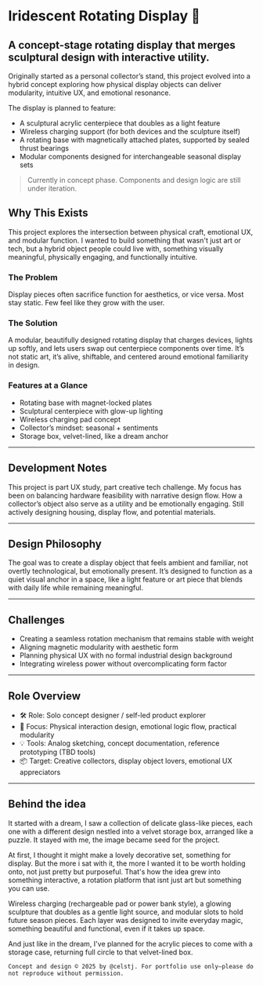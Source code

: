 # Iridescent Rotating Display 🌈
## A concept-stage rotating display that merges sculptural design with interactive utility.
Originally started as a personal collector’s stand, this project evolved into a hybrid concept exploring how physical display objects can deliver modularity, intuitive UX, and emotional resonance.

The display is planned to feature:
- A sculptural acrylic centerpiece that doubles as a light feature
- Wireless charging support (for both devices and the sculpture itself)
- A rotating base with magnetically attached plates, supported by sealed thrust bearings
- Modular components designed for interchangeable seasonal display sets

> Currently in concept phase. Components and design logic are still under iteration.

## Why This Exists
This project explores the intersection between physical craft, emotional UX, and modular function. I wanted to build something that wasn't just art or tech, but a hybrid object people could live with, something visually meaningful, physically engaging, and functionally intuitive.

### The Problem
Display pieces often sacrifice function for aesthetics, or vice versa. Most stay static. Few feel like they grow with the user.

### The Solution
A modular, beautifully designed rotating display that charges devices, lights up softly, and lets users swap out centerpiece components over time. It’s not static art, it’s alive, shiftable, and centered around emotional familiarity in design.

### Features at a Glance
- Rotating base with magnet-locked plates  
- Sculptural centerpiece with glow-up lighting  
- Wireless charging pad concept  
- Collector’s mindset: seasonal + sentiments  
- Storage box, velvet-lined, like a dream anchor

---

## Development Notes
This project is part UX study, part creative tech challenge. My focus has been on balancing hardware feasibility with narrative design flow. How a collector’s object also serve as a utility and be emotionally engaging. Still actively designing housing, display flow, and potential materials.

---

## Design Philosophy
The goal was to create a display object that feels ambient and familiar, not overtly technological, but emotionally present. It’s designed to function as a quiet visual anchor in a space, like a light feature or art piece that blends with daily life while remaining meaningful.

---

## Challenges
- Creating a seamless rotation mechanism that remains stable with weight
- Aligning magnetic modularity with aesthetic form
- Planning physical UX with no formal industrial design background
- Integrating wireless power without overcomplicating form factor

---
## Role Overview
- 🛠 Role: Solo concept designer / self-led product explorer
- 🎯 Focus: Physical interaction design, emotional logic flow, practical modularity
- 💡 Tools: Analog sketching, concept documentation, reference prototyping (TBD tools)
- 📦 Target: Creative collectors, display object lovers, emotional UX appreciators
---

## Behind the idea
It started with a dream, I saw a collection of delicate glass-like pieces, each one with a different design nestled into a velvet storage box, arranged like a puzzle. It stayed with me, the image became seed for the project.

At first, I thought it might make a lovely decorative set, something for display. But the more i sat with it, the more I wanted it to be worth holding onto, not just pretty but purposeful. That's how the idea grew into something interactive, a rotation platform that isnt just art but something you can use.

Wireless charging (rechargeable pad or power bank style), a glowing sculpture that doubles as a gentle light source, and modular slots to hold future season pieces. Each layer was designed to invite everyday magic, something beautiful and functional, even if it takes up space.

And just like in the dream, I've planned for the acrylic pieces to come with a storage case, returning full circle to that velvet-lined box.

`Concept and design © 2025 by @celstj. For portfolio use only—please do not reproduce without permission.`